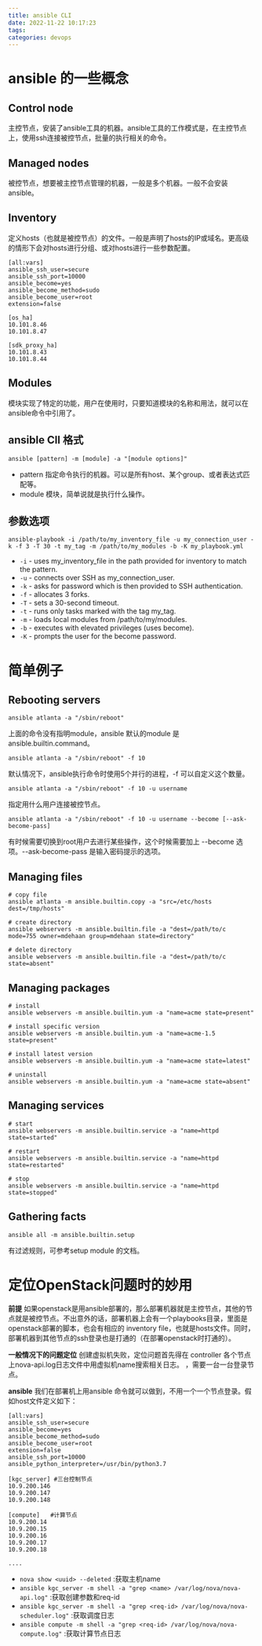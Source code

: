 ```yaml
---
title: ansible CLI
date: 2022-11-22 10:17:23
tags:
categories: devops
---
```

#  ansible 的一些概念
## Control node
主控节点，安装了ansible工具的机器。ansible工具的工作模式是，在主控节点上，使用ssh连接被控节点，批量的执行相关的命令。
## Managed nodes
被控节点，想要被主控节点管理的机器，一般是多个机器。一般不会安装ansible。
## Inventory
定义hosts（也就是被控节点）的文件。一般是声明了hosts的IP或域名。更高级的情形下会对hosts进行分组、或对hosts进行一些参数配置。
```
[all:vars]
ansible_ssh_user=secure
ansible_ssh_port=10000
ansible_become=yes
ansible_become_method=sudo
ansible_become_user=root
extension=false

[os_ha]
10.101.8.46
10.101.8.47

[sdk_proxy_ha]
10.101.8.43
10.101.8.44
```
## Modules
模块实现了特定的功能，用户在使用时，只要知道模块的名称和用法，就可以在ansible命令中引用了。

## ansible ClI 格式
```
ansible [pattern] -m [module] -a "[module options]"
```
- pattern 指定命令执行的机器。可以是所有host、某个group、或者表达式匹配等。
- module 模块，简单说就是执行什么操作。

## 参数选项
```
ansible-playbook -i /path/to/my_inventory_file -u my_connection_user -k -f 3 -T 30 -t my_tag -m /path/to/my_modules -b -K my_playbook.yml
```
- `-i` - uses my_inventory_file in the path provided for inventory to match the pattern.
- `-u` - connects over SSH as my_connection_user.
- `-k` - asks for password which is then provided to SSH authentication.
- `-f` - allocates 3 forks.
- `-T` - sets a 30-second timeout.
- `-t` - runs only tasks marked with the tag my_tag.
- `-m` - loads local modules from /path/to/my/modules.
- `-b` - executes with elevated privileges (uses become).
- `-K` - prompts the user for the become password.

# 简单例子

## Rebooting servers
```
ansible atlanta -a "/sbin/reboot"
```
上面的命令没有指明module，ansible 默认的module 是 ansible.builtin.command。

```
ansible atlanta -a "/sbin/reboot" -f 10
```
默认情况下，ansible执行命令时使用5个并行的进程，-f 可以自定义这个数量。

```
ansible atlanta -a "/sbin/reboot" -f 10 -u username
```
指定用什么用户连接被控节点。

```
ansible atlanta -a "/sbin/reboot" -f 10 -u username --become [--ask-become-pass]
```
有时候需要切换到root用户去进行某些操作，这个时候需要加上 --become 选项。--ask-become-pass 是输入密码提示的选项。

## Managing files
```
# copy file
ansible atlanta -m ansible.builtin.copy -a "src=/etc/hosts dest=/tmp/hosts"
```

```
# create directory
ansible webservers -m ansible.builtin.file -a "dest=/path/to/c mode=755 owner=mdehaan group=mdehaan state=directory"
```

```
# delete directory
ansible webservers -m ansible.builtin.file -a "dest=/path/to/c state=absent"
```

## Managing packages

```
# install
ansible webservers -m ansible.builtin.yum -a "name=acme state=present"

# install specific version
ansible webservers -m ansible.builtin.yum -a "name=acme-1.5 state=present"

# install latest version
ansible webservers -m ansible.builtin.yum -a "name=acme state=latest"

# uninstall 
ansible webservers -m ansible.builtin.yum -a "name=acme state=absent"
```

## Managing services
```
# start
ansible webservers -m ansible.builtin.service -a "name=httpd state=started"

# restart
ansible webservers -m ansible.builtin.service -a "name=httpd state=restarted"

# stop
ansible webservers -m ansible.builtin.service -a "name=httpd state=stopped"
```

## Gathering facts
```
ansible all -m ansible.builtin.setup
```
有过滤规则，可参考setup module 的文档。

# 定位OpenStack问题时的妙用
**前提**
如果openstack是用ansible部署的，那么部署机器就是主控节点，其他的节点就是被控节点。不出意外的话，部署机器上会有一个playbooks目录，里面是openstack部署的脚本，也会有相应的 inventory file，也就是hosts文件。同时，部署机器到其他节点的ssh登录也是打通的（在部署openstack时打通的）。

**一般情况下的问题定位**
创建虚拟机失败，定位问题首先得在 controller 各个节点上nova-api.log日志文件中用虚拟机name搜索相关日志。 ，需要一台一台登录节点。

**ansible**
我们在部署机上用ansible 命令就可以做到，不用一个一个节点登录。假如host文件定义如下：
```
[all:vars]
ansible_ssh_user=secure
ansible_become=yes
ansible_become_method=sudo
ansible_become_user=root
extension=false
ansible_ssh_port=10000
ansible_python_interpreter=/usr/bin/python3.7

[kgc_server] #三台控制节点
10.9.200.146
10.9.200.147
10.9.200.148

[compute]   #计算节点
10.9.200.14
10.9.200.15
10.9.200.16
10.9.200.17
10.9.200.18

....
```
- `nova show <uuid> --deleted` :获取主机name
- `ansible kgc_server -m shell -a "grep <name> /var/log/nova/nova-api.log"` :获取创建参数和req-id
- `ansible kgc_server -m shell -a "grep <req-id> /var/log/nova/nova-scheduler.log"` :获取调度日志
- `ansible compute -m shell -a "grep <req-id> /var/log/nova/nova-compute.log"` :获取计算节点日志